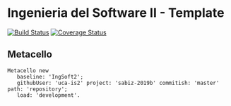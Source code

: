 # Ingenieria del Software II - Template

[![Build Status](https://travis-ci.com/uca-is2/sabiz-2019b.svg?branch=master)](https://travis-ci.com/uca-is2/sabiz-2019b)
[![Coverage Status](https://coveralls.io/repos/github/uca-is2/sabiz-2019b/badge.svg?branch=master)](https://coveralls.io/github/uca-is2/sabiz-2019b?branch=master)

## Metacello

```smalltalk
Metacello new
   baseline: 'IngSoft2';
   githubUser: 'uca-is2' project: 'sabiz-2019b' commitish: 'master' path: 'repository';
   load: 'development'.
```

